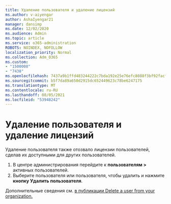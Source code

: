 ```yaml
---
title: Удаление пользователя и удаление лицензий
ms.author: v-aiyengar
author: AshaIyengar21
manager: dansimp
ms.date: 12/02/2020
ms.audience: Admin
ms.topic: article
ms.service: o365-administration
ROBOTS: NOINDEX, NOFOLLOW
localization_priority: Normal
ms.collection: Adm_O365
ms.custom:
- "1500008"
- "7438"
ms.openlocfilehash: 7437a9b1ffd483244222c7bda192e25e76efc8088f3bf92facfb27ee5bf0e503
ms.sourcegitcommit: b5f7da89a650d2915dc652449623c78be6247175
ms.translationtype: MT
ms.contentlocale: ru-RU
ms.lasthandoff: 08/05/2021
ms.locfileid: "53948242"
---
```

# <a name="delete-a-user-and-remove-licenses"></a>Удаление пользователя и удаление лицензий

Удаление пользователя также отозвало лицензии пользователей, сделав их доступными для других пользователей. 
1. В центре администрирования перейдите к **пользователям >** активных пользователей.
1. Выберите пользователя или пользователя, чтобы удалить и нажмите **кнопку Удалить пользователя**.

Дополнительные сведения см. [в публикации Delete a user from your organization.](https://docs.microsoft.com/microsoft-365/admin/add-users/delete-a-user) 